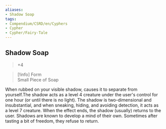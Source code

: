 ```yaml
---
aliases:
- Shadow Soap
tags:
- Compendium/CSRD/en/Cyphers
- Cypher
- Cypher/Fairy-Tale
---
```


  
## Shadow Soap  
>+4  
  
>[!info] Form  
>Small Piece of Soap
  
When rubbed on your visible shadow, causes it to separate from yourself.The shadow acts as a level 4 creature under the user's control for one hour (or until there is no light). The shadow is two-dimensional and insubstantial, and when sneaking, hiding, and avoiding detection, it acts as a level 7 creature. When the effect ends, the shadow (usually) returns to the user. Shadows are known to develop a mind of their own. Sometimes after tasting a bit of freedom, they refuse to return.